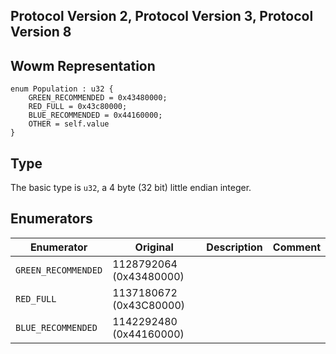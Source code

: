 ## Protocol Version 2, Protocol Version 3, Protocol Version 8

## Wowm Representation
```rust,ignore
enum Population : u32 {
    GREEN_RECOMMENDED = 0x43480000;    
    RED_FULL = 0x43c80000;    
    BLUE_RECOMMENDED = 0x44160000;    
    OTHER = self.value    
}

```
## Type
The basic type is `u32`, a 4 byte (32 bit) little endian integer.
## Enumerators
| Enumerator | Original  | Description | Comment |
| --------- | -------- | ----------- | ------- |
| `GREEN_RECOMMENDED` | 1128792064 (0x43480000) |  |  |
| `RED_FULL` | 1137180672 (0x43C80000) |  |  |
| `BLUE_RECOMMENDED` | 1142292480 (0x44160000) |  |  |

